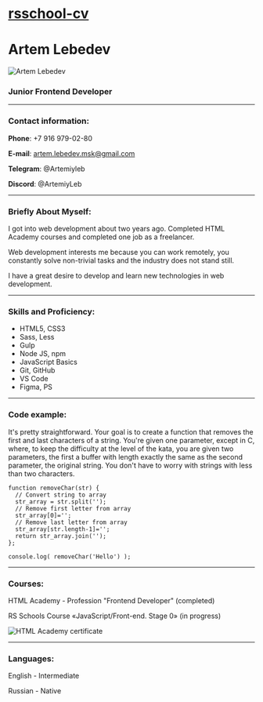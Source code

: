 # [rsschool-cv](https://github.com/Artemiyleb/rsschool-cv)

# Artem Lebedev

![Artem Lebedev](https://user-images.githubusercontent.com/95182741/223406184-573b1982-f990-42ab-a8d8-6093098c64de.jpg)

### Junior Frontend Developer

***
### Contact information:

**Phone**: +7 916 979-02-80

**E-mail**: artem.lebedev.msk@gmail.com

**Telegram**: @Artemiyleb

**Discord**: @ArtemiyLeb
***
### Briefly About Myself:

I got into web development about two years ago. Completed HTML Academy courses and completed one job as a freelancer. 

Web development interests me because you can work remotely, you constantly solve non-trivial tasks and the industry does not stand still. 

I have a great desire to develop and learn new technologies in web development.
***
### Skills and Proficiency:

* HTML5, CSS3
* Sass, Less
* Gulp
* Node JS, npm
* JavaScript Basics
* Git, GitHub
* VS Code
* Figma, PS
***
### Code example:

It's pretty straightforward. Your goal is to create a function that removes the first and last characters of a string. You're given one parameter, except in C, where, to keep the difficulty at the level of the kata, you are given two parameters, the first a buffer with length exactly the same as the second parameter, the original string. You don't have to worry with strings with less than two characters.

```
function removeChar(str) {
  // Convert string to array
  str_array = str.split('');
  // Remove first letter from array
  str_array[0]='';
  // Remove last letter from array
  str_array[str.length-1]='';
  return str_array.join('');
};

console.log( removeChar('Hello') );
```
***

### Courses:

HTML Academy - Profession "Frontend Developer" (completed)

RS Schools Course «JavaScript/Front-end. Stage 0» (in progress)

![HTML Academy certificate](https://user-images.githubusercontent.com/95182741/223406369-db5b35fe-13f0-4064-aba7-a0dbed93350a.jpg "HTML Academy certificate")
***

### Languages:


English - Intermediate

Russian - Native
